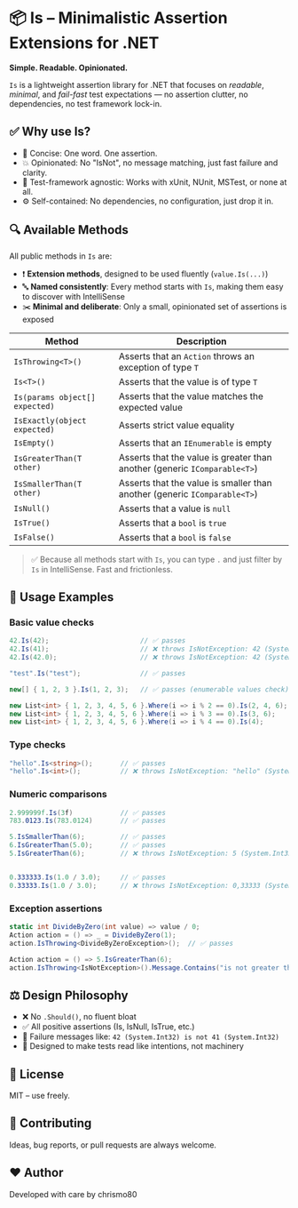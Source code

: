 # 📦 Is – Minimalistic Assertion Extensions for .NET

**Simple. Readable. Opinionated.**

`Is` is a lightweight assertion library for .NET that focuses on _readable_, _minimal_, and _fail-fast_ test expectations — no assertion clutter, no dependencies, no test framework lock-in.

## ✅ Why use Is?

- 📘 Concise: One word. One assertion.
- 💥 Opinionated: No "IsNot", no message matching, just fast failure and clarity.
- 🧪 Test-framework agnostic: Works with xUnit, NUnit, MSTest, or none at all.
- ⚙️ Self-contained: No dependencies, no configuration, just drop it in.


## 🔍 Available Methods

All public methods in `Is` are:

- ❗️ **Extension methods**, designed to be used fluently (`value.Is(...)`)
- 🔤 **Named consistently**: Every method starts with `Is`, making them easy to discover with IntelliSense
- ✂️ **Minimal and deliberate**: Only a small, opinionated set of assertions is exposed

| Method                         | Description                                                                |
|-------------------------------|-----------------------------------------------------------------------------|
| `IsThrowing<T>()`            | Asserts that an `Action` throws an exception of type `T`                     |
| `Is<T>()`                     | Asserts that the value is of type `T`                                       |
| `Is(params object[] expected)`| Asserts that the value matches the expected value                           |
| `IsExactly(object expected)`  | Asserts strict value equality                                               |
| `IsEmpty()`                   | Asserts that an `IEnumerable` is empty                                      |
| `IsGreaterThan(T other)`     | Asserts that the value is greater than another (generic `IComparable<T>`)    |
| `IsSmallerThan(T other)`     | Asserts that the value is smaller than another (generic `IComparable<T>`)    |
| `IsNull()`                    | Asserts that a value is `null`                                              |
| `IsTrue()`                    | Asserts that a `bool` is `true`                                             |
| `IsFalse()`                   | Asserts that a `bool` is `false`                                            |

> ✅ Because all methods start with `Is`, you can type `.` and just filter by `Is` in IntelliSense. Fast and frictionless.






## 🔧 Usage Examples

### Basic value checks
```csharp
42.Is(42);                       // ✅ passes
42.Is(41);                       // ❌ throws IsNotException: 42 (System.Int32) is not 41 (System.Int32)
42.Is(42.0);                     // ❌ throws IsNotException: 42 (System.Int32) is not 42 (System.Double)

"test".Is("test");               // ✅ passes

new[] { 1, 2, 3 }.Is(1, 2, 3);   // ✅ passes (enumerable values check)

new List<int> { 1, 2, 3, 4, 5, 6 }.Where(i => i % 2 == 0).Is(2, 4, 6);     // ✅ passes
new List<int> { 1, 2, 3, 4, 5, 6 }.Where(i => i % 3 == 0).Is(3, 6);        // ✅ passes
new List<int> { 1, 2, 3, 4, 5, 6 }.Where(i => i % 4 == 0).Is(4);           // ✅ passes
```

### Type checks
```csharp
"hello".Is<string>();       // ✅ passes
"hello".Is<int>();          // ❌ throws IsNotException: "hello" (System.String) is no System.Int32
```

### Numeric comparisons
```csharp
2.999999f.Is(3f)            // ✅ passes
783.0123.Is(783.0124)       // ✅ passes

5.IsSmallerThan(6);         // ✅ passes
6.IsGreaterThan(5.0);       // ✅ passes
5.IsGreaterThan(6);         // ❌ throws IsNotException: 5 (System.Int32) is not greater than 6 (System.Int32)


0.333333.Is(1.0 / 3.0);     // ✅ passes
0.33333.Is(1.0 / 3.0);      // ❌ throws IsNotException: 0,33333 (System.Double) is not close to 0,3333333333333333 (System.Double)
```

### Exception assertions
```csharp
static int DivideByZero(int value) => value / 0;
Action action = () => _ = DivideByZero(1);
action.IsThrowing<DivideByZeroException>();  // ✅ passes

Action action = () => 5.IsGreaterThan(6);
action.IsThrowing<IsNotException>().Message.Contains("is not greater than").IsTrue();    // ✅ passes
```

## ⚖️ Design Philosophy

- ❌ No ```.Should()```, no fluent bloat
- ✅ All positive assertions (Is, IsNull, IsTrue, etc.)
- 📢 Failure messages like: ```42 (System.Int32) is not 41 (System.Int32)```
- 🧠 Designed to make tests read like intentions, not machinery


## 📝 License

MIT – use freely.

## 🙌 Contributing

Ideas, bug reports, or pull requests are always welcome.

## ❤️ Author

Developed with care by chrismo80
